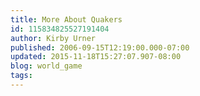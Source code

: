 ```yaml
---
title: More About Quakers
id: 115834825527191404
author: Kirby Urner
published: 2006-09-15T12:19:00.000-07:00
updated: 2015-11-18T15:27:07.907-08:00
blog: world_game
tags: 
---
```


